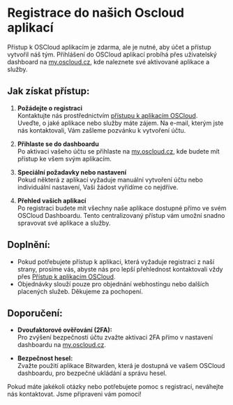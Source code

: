 # Registrace do našich Oscloud aplikací

Přístup k OSCloud aplikacím je zdarma, ale je nutné, aby účet a přístup vytvořil náš tým. Přihlášení do OSCloud aplikací probíhá přes uživatelský dashboard na [my.oscloud.cz](https://my.oscloud.cz), kde naleznete své aktivované aplikace a služby.

## Jak získat přístup:

1. **Požádejte o registraci**  
   Kontaktujte nás prostřednictvím [přístupu k aplikacím OSCloud](https://helpdesk.oscloud.cz/help/3020290644).  
   Uveďte, o jaké aplikace nebo služby máte zájem. Na e-mail, kterým jste nás kontaktovali, Vám zašleme pozvánku k vytvoření účtu.  

2. **Přihlaste se do dashboardu**  
   Po aktivaci vašeho účtu se přihlaste na [my.oscloud.cz](https://my.oscloud.cz), kde budete mít přístup ke všem svým aplikacím.

3. **Speciální požadavky nebo nastavení**  
   Pokud některá z aplikací vyžaduje manuální vytvoření účtu nebo individuální nastavení, Vaši žádost vyřídíme co nejdříve.

4. **Přehled vašich aplikací**  
   Po registraci budete mít všechny naše aplikace dostupné přímo ve svém OSCloud Dashboardu. Tento centralizovaný přístup vám umožní snadno spravovat své aplikace a služby.

## Doplnění:

- Pokud potřebujete přístup k aplikaci, která vyžaduje registraci z naší strany, prosíme vás, abyste nás pro lepší přehlednost kontaktovali vždy přes [Přístup k aplikacím OSCloud](https://helpdesk.oscloud.cz/help/3020290644).
- Objednávky slouží pouze pro objednání webhostingu nebo dalších placených služeb. Děkujeme za pochopení.

## Doporučení:

- **Dvoufaktorové ověřování (2FA):**  
  Pro zvýšení bezpečnosti účtu zvažte aktivaci 2FA přímo v nastavení dashboardu na [my.oscloud.cz](https://my.oscloud.cz).

- **Bezpečnost hesel:**  
  Zvažte použití aplikace Bitwarden, která je dostupná ve vašem OSCloud dashboardu, pro bezpečné ukládání a správu hesel.

Pokud máte jakékoli otázky nebo potřebujete pomoc s registrací, neváhejte nás kontaktovat. Jsme připraveni vám pomoci!

